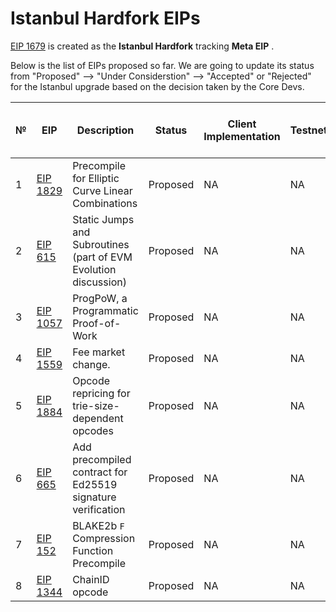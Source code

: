 # Istanbul Hardfork EIPs
 
[EIP 1679](https://eips.ethereum.org/EIPS/eip-1679) is created as the **Istanbul Hardfork** tracking **Meta EIP** .

Below is the list of EIPs proposed so far. We are going to update its status from "Proposed" -->  "Under Considerstion" --> "Accepted" or "Rejected" for the Istanbul upgrade based on the decision taken by the Core Devs.
 

 №  | EIP  |	Description	| Status |	Client Implementation |	Testnet |	Include in Istanbul HF |        
|---| -----|--------------|------- | -----------------------| --------|----------------------- |
| 1 |[EIP 1829](https://eips.ethereum.org/EIPS/eip-1829)| Precompile for Elliptic Curve Linear Combinations| Proposed | NA|NA|NA|
| 2 |[EIP 615](https://eips.ethereum.org/EIPS/eip-615) | Static Jumps and Subroutines (part of EVM Evolution discussion)| Proposed | NA|NA|NA|
| 3 |[EIP 1057](https://eips.ethereum.org/EIPS/eip-1057) | ProgPoW, a Programmatic Proof-of-Work| Proposed | NA|NA|NA|
| 4 |[EIP 1559](https://github.com/ethereum/EIPs/issues/1559) | Fee market change.  |Proposed | NA|NA|NA|
| 5 |[EIP 1884](https://github.com/holiman/EIPs/blob/reprice/EIPS/eip-1884.md) | Opcode repricing for trie-size-dependent opcodes | Proposed | NA|NA|NA|
| 6 |[EIP 665](https://eips.ethereum.org/EIPS/eip-665) | Add precompiled contract for Ed25519 signature verification | Proposed | NA|NA|NA|
| 7 |[EIP 152](https://github.com/ethereum/EIPs/issues/152) | BLAKE2b `F` Compression Function Precompile  |Proposed | NA|NA|NA|
| 8 |[EIP 1344](https://github.com/ethereum/EIPs/blob/master/EIPS/eip-1344.md) | ChainID opcode | Proposed | NA|NA|NA| 
